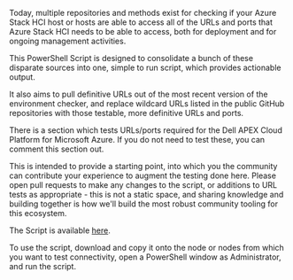 Today, multiple repositories and methods exist for checking if your Azure Stack HCI host or hosts are able to access all of the URLs and ports that Azure Stack HCI needs to be able to access, both for deployment and for ongoing management activities.

This PowerShell Script is designed to consolidate a bunch of these disparate sources into one, simple to run script, which provides actionable output.

It also aims to pull definitive URLs out of the most recent version of the environment checker, and replace wildcard URLs listed in the public GitHub repositories with those testable, more definitive URLs and ports.

There is a section which tests URLs/ports required for the Dell APEX Cloud Platform for Microsoft Azure. If you do not need to test these, you can comment this section out.

This is intended to provide a starting point, into which you the community can contribute your experience to augment the testing done here. Please open pull requests to make any changes to the script, or additions to URL tests as appropriate - this is not a static space, and sharing knowledge and building together is how we'll build the most robust community tooling for this ecosystem.

The Script is available [here](AzSHCIURLTester.ps1).

To use the script, download and copy it onto the node or nodes from which you want to test connectivity, open a PowerShell window as Administrator, and run the script. 
